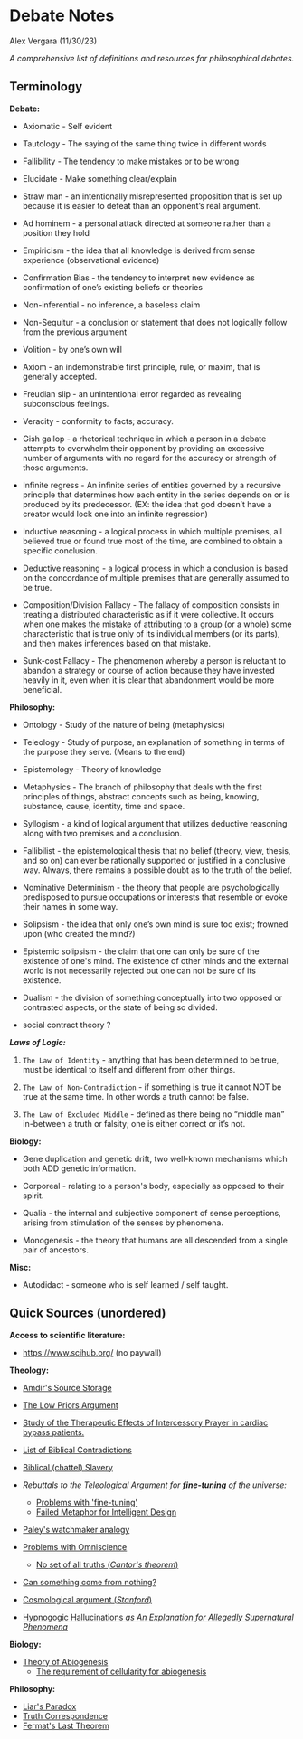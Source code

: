 # Debate Notes
Alex Vergara (11/30/23)

*A comprehensive list of definitions and resources for philosophical debates.*

## Terminology

**Debate:**

* Axiomatic - Self evident

* Tautology - The saying of the same thing twice in different words
* Fallibility - The tendency to make mistakes or to be wrong
* Elucidate - Make something clear/explain
* Straw man - an intentionally misrepresented proposition that is set up because it is easier to defeat than an opponent’s real argument.
* Ad hominem - a personal attack directed at someone rather than a position they hold
* Empiricism - the idea that all knowledge is derived from sense experience (observational evidence)
* Confirmation Bias - the tendency to interpret new evidence as confirmation of one’s existing beliefs or theories
* Non-inferential - no inference, a baseless claim
* Non-Sequitur - a conclusion or statement that does not logically follow from the previous argument
* Volition - by one’s own will
* Axiom - an indemonstrable first principle, rule, or maxim, that is generally accepted.
* Freudian slip - an unintentional error regarded as revealing subconscious feelings.
* Veracity - conformity to facts; accuracy.
* Gish gallop - a rhetorical technique in which a person in a debate attempts to overwhelm their opponent by providing an excessive number of arguments with no regard for the accuracy or strength of those arguments.
* Infinite regress - An infinite series of entities governed by a recursive principle that determines how each entity in the series depends on or is produced by its predecessor. (EX: the idea that god doesn’t have a creator would lock one into an infinite regression)
* Inductive reasoning - a logical process in which multiple premises, all believed true or found true most of the time, are combined to obtain a specific conclusion.
* Deductive reasoning - a logical process in which a conclusion is based on the concordance of multiple premises that are generally assumed to be true.
* Composition/Division Fallacy - The fallacy of composition consists in treating a distributed characteristic as if it were collective. It occurs when one makes the mistake of attributing to a group (or a whole) some characteristic that is true only of its individual members (or its parts), and then makes inferences based on that mistake.
* Sunk-cost Fallacy - The phenomenon whereby a person is reluctant to abandon a strategy or course of action because they have invested heavily in it, even when it is clear that abandonment would be more beneficial.

**Philosophy:**

* Ontology - Study of the nature of being (metaphysics)

* Teleology - Study of purpose, an explanation of something in terms of the purpose they serve. (Means to the end)
* Epistemology - Theory of knowledge
* Metaphysics - The branch of philosophy that deals with the first principles of things, abstract concepts such as being, knowing, substance, cause, identity, time and space.
* Syllogism - a kind of logical argument that utilizes deductive reasoning along with two premises and a conclusion.
* Fallibilist - the epistemological thesis that no belief (theory, view, thesis, and so on) can ever be rationally supported or justified in a conclusive way. Always, there remains a possible doubt as to the truth of the belief.
* Nominative Determinism - the theory that people are psychologically predisposed to pursue occupations or interests that resemble or evoke their names in some way.
* Solipsism - the idea that only one’s own mind is sure too exist; frowned upon (who created the mind?)
* Epistemic solipsism - the claim that one can only be sure of the existence of one's mind. The existence of other minds and the external world is not necessarily rejected but one can not be sure of its existence.
* Dualism - the division of something conceptually into two opposed or contrasted aspects, or the state of being so divided.
* social contract theory ?

***Laws of Logic:***


1. `The Law of Identity` - anything that has been determined to be true, must be identical to itself and different from other things.

2. `The Law of Non-Contradiction` - if something is true it cannot NOT be true at the same time. In other words a truth cannot be false.

3. `The Law of Excluded Middle` - defined as there being no “middle man” in-between a truth or falsity; one is either correct or it’s not.

**Biology:**

* Gene duplication and genetic drift, two well-known mechanisms which both ADD genetic information.

* Corporeal - relating to a person's body, especially as opposed to their spirit.
* Qualia - the internal and subjective component of sense perceptions, arising from stimulation of the senses by phenomena. 
* Monogenesis - the theory that humans are all descended from a single pair of ancestors.

**Misc:**

* Autodidact - someone who is self learned / self taught.

## Quick Sources (unordered)

**Access to scientific literature:**

* https://www.scihub.org/ (no paywall)

**Theology:**

* [Amdir's Source Storage](https://drive.google.com/drive/folders/1mytSVi4Wgqn-RySI4xK1u1JBRmoX2Lmq)

* [The Low Priors Argument](https://plato.stanford.edu/entries/atheism-agnosticism/#:~:text=The%20basic%20idea%20behind%20the,theism%20is%20very%20probably%20false.)

* [Study of the Therapeutic Effects of Intercessory Prayer in cardiac bypass patients.](https://pubmed.ncbi.nlm.nih.gov/16569567/)

* [List of Biblical Contradictions](https://www.atheists.org/activism/resources/biblical-contradictions/)

* [Biblical (chattel) Slavery](https://www.mdpi.com/2077-1444/12/8/570)

* *Rebuttals to the Teleological Argument for **fine-tuning** of the universe:* 
    * [Problems with 'fine-tuning'](http://www.colyvan.com/papers/finetuning.pdf)
    * [Failed Metaphor for Intelligent Design](https://www.theatlantic.com/technology/archive/2015/02/god-watchmakers-and-the-short-half-lfe-of-technology-metaphors/385408/)

* [Paley's watchmaker analogy](https://en.wikipedia.org/wiki/Watchmaker_analogy)

* [Problems with Omniscience](http://www.pgrim.org/articles/omniscience9.pdf)
    * [No set of all truths (*Cantor's theorem*)](https://philpapers.org/rec/GRITIN-5)

* [Can something come from nothing?](https://web.physics.wustl.edu/alford/reviews/Krauss_Nothing.html#:~:text=Krauss%20uses%20the%20philosophical%20question,make%20it%20well%20worth%20reading.)

* [Cosmological argument (*Stanford*)](https://plato.stanford.edu/entries/cosmological-argument/)

* [Hypnogogic Hallucinations *as An Explanation for Allegedly Supernatural Phenomena*](https://www.sleepfoundation.org/how-sleep-works/hypnagogic-hallucinations#:~:text=Hypnagogic%20hallucinations%20are%20hallucinations%20that%20occur%20as%20you're%20falling,sensory%20at%20the%20same%20time.)

**Biology:**

* [Theory of Abiogenesis](https://www.britannica.com/science/abiogenesis)
    * [The requirement of cellularity for abiogenesis](https://www.ncbi.nlm.nih.gov/pmc/articles/PMC8099592/)

**Philosophy:**

* [Liar's Paradox](https://en.wikipedia.org/wiki/Liar_paradox)
* [Truth Correspondence](https://en.wikipedia.org/wiki/Liar_paradox)
* [Fermat's Last Theorem](https://www.britannica.com/science/Fermats-last-theorem)